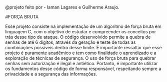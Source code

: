 @projeto feito por - Iaman Lagares e Guilherme Araujo.

#FORÇA BRUTA

Esse projeto consiste na implementação de um algoritmo de força bruta em linguagem C, com o objetivo de estudar e compreender os conceitos por trás desse tipo de ataque. O código desenvolvido permite a quebra de senhas de até 6 dígitos, através da geração e teste de todas as combinações possíveis dentro desse limite. É importante ressaltar que esse projeto é puramente acadêmico e tem como finalidade o aprendizado e a exploração de técnicas de segurança. O uso de força bruta para quebrar senhas sem autorização é ilegal e antiético. Portanto, é importante utilizar os fundamentos desse código de forma responsável, respeitando sempre a privacidade e a segurança das informações.




